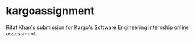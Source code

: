 # kargoassignment

Rifat Khan's submission for Kargo's Software Engineering Internship online assessment.